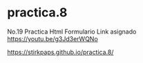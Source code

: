 # practica.8
No.19 Practica Html Formulario Link asignado https://youtu.be/g3Jd3erWQNo


https://stirkpaps.github.io/practica.8/  
